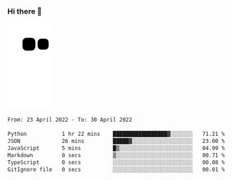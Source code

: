### Hi there 👋
![Alt text](https://raw.githubusercontent.com/romain22222/romain22222/output/github-contribution-grid-snake.svg)

<!--START_SECTION:waka-->

```text
From: 23 April 2022 - To: 30 April 2022

Python           1 hr 22 mins    █████████████████▓░░░░░░░   71.21 %
JSON             26 mins         █████▓░░░░░░░░░░░░░░░░░░░   23.00 %
JavaScript       5 mins          █▒░░░░░░░░░░░░░░░░░░░░░░░   04.99 %
Markdown         0 secs          ▒░░░░░░░░░░░░░░░░░░░░░░░░   00.71 %
TypeScript       0 secs          ░░░░░░░░░░░░░░░░░░░░░░░░░   00.08 %
GitIgnore file   0 secs          ░░░░░░░░░░░░░░░░░░░░░░░░░   00.01 %
```

<!--END_SECTION:waka-->
<!--
**romain22222/romain22222** is a ✨ _special_ ✨ repository because its `README.md` (this file) appears on your GitHub profile.

Here are some ideas to get you started:

- 🔭 I’m currently working on ...
- 🌱 I’m currently learning ...
- 👯 I’m looking to collaborate on ...
- 🤔 I’m looking for help with ...
- 💬 Ask me about ...
- 📫 How to reach me: ...
- 😄 Pronouns: ...
- ⚡ Fun fact: ...
-->

